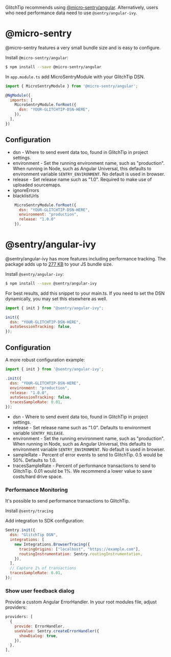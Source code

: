 GlitchTip recommends using [@micro-sentry/angular](https://gitlab.com/glitchtip/micro-sentry). Alternatively, users who need performance data need to use `@sentry/angular-ivy`.

# @micro-sentry

@micro-sentry features a very small bundle size and is easy to configure.

Install `@micro-sentry/angular`:

```bash
$ npm install --save @micro-sentry/angular
```

In `app.module.ts` add MicroSentryModule with your GlitchTip DSN.

```javascript
import { MicroSentryModule } from '@micro-sentry/angular';

@NgModule({
  imports: [
    MicroSentryModule.forRoot({
      dsn: "YOUR-GLITCHTIP-DSN-HERE",
    }),
  ],
})
```

## Configuration

- dsn - Where to send event data too, found in GlitchTip in project settings.
- environment - Set the running environment name, such as "production". When running in Node, such as Angular Universal, this defaults to environment variable `SENTRY_ENVIRONMENT`. No default is used in browser.
- release - Set release name such as "1.0". Required to make use of uploaded sourcemaps.
- ignoreErrors
- blacklistUrls

```javascript
    MicroSentryModule.forRoot({
      dsn: "YOUR-GLITCHTIP-DSN-HERE",
      environment: "production",
      release: "1.0.0"
    }),
```

# @sentry/angular-ivy

@sentry/angular-ivy has more features including performance tracking. The package adds up to [277 KB](https://bundlephobia.com/result?p=@sentry/angular-ivy) to your JS bundle size.

Install `@sentry/angular-ivy`:

```bash
$ npm install --save @sentry/angular-ivy
```

For best results, add this snippet to your main.ts. If you need to set the DSN dynamically, you may set this elsewhere as well.

```javascript
import { init } from "@sentry/angular-ivy";

init({
  dsn: "YOUR-GLITCHTIP-DSN-HERE",
  autoSessionTracking: false,
});
```

## Configuration

A more robust configuration example:

```javascript
import { init } from '@sentry/angular-ivy';

.init({
  dsn: "YOUR-GLITCHTIP-DSN-HERE",
  environment: "production",
  release: "1.0.0",
  autoSessionTracking: false,
  tracesSampleRate: 0.01,
});
```

- dsn - Where to send event data too, found in GlitchTip in project settings.
- release - Set release name such as "1.0". Defaults to environment variable `SENTRY_RELEASE`.
- environment - Set the running environment name, such as "production". When running in Node, such as Angular Universal, this defaults to environment variable `SENTRY_ENVIRONMENT`. No default is used in browser.
- sampleRate - Percent of error events to send to GlitchTip. 0.5 would be 50%. Defaults to 1.0.
- tracesSampleRate - Percent of performance transactions to send to GlitchTip. 0.01 would be 1%. We recommend a lower value to save costs/hard drive space.

### Performance Monitoring

It's possible to send performance transactions to GlitchTip.

Install `@sentry/tracing`

Add integration to SDK configuration:

```javascript
Sentry.init({
  dsn: "GlitchTip DSN",
  integrations: [
    new Integrations.BrowserTracing({
      tracingOrigins: ["localhost", "https://example.com"],
      routingInstrumentation: Sentry.routingInstrumentation,
    }),
  ],
  // Capture 1% of transactions
  tracesSampleRate: 0.01,
});
```

### Show user feedback dialog

Provide a custom Angular ErrorHandler. In your root modules file, adjust providers:

```javascript
providers: [
  {
    provide: ErrorHandler,
    useValue: Sentry.createErrorHandler({
      showDialog: true,
    }),
  },
],
```

